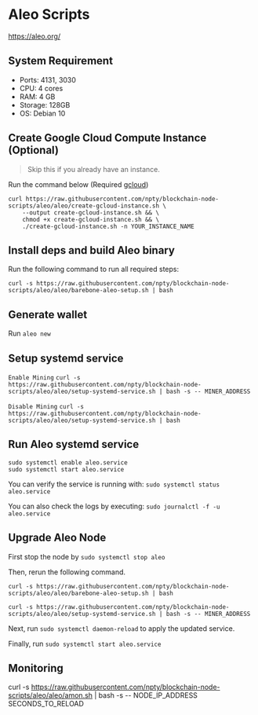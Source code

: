 # Aleo Scripts

https://aleo.org/

## System Requirement

- Ports: 4131, 3030
- CPU: 4 cores
- RAM: 4 GB
- Storage: 128GB
- OS: Debian 10

## Create Google Cloud Compute Instance (Optional)

> Skip this if you already have an instance.

Run the command below (Required [gcloud](https://cloud.google.com/sdk/docs/quickstart))

```
curl https://raw.githubusercontent.com/npty/blockchain-node-scripts/aleo/aleo/create-gcloud-instance.sh \
    --output create-gcloud-instance.sh && \
    chmod +x create-gcloud-instance.sh && \
    ./create-gcloud-instance.sh -n YOUR_INSTANCE_NAME
```

## Install deps and build Aleo binary

Run the following command to run all required steps:

`curl -s https://raw.githubusercontent.com/npty/blockchain-node-scripts/aleo/aleo/barebone-aleo-setup.sh | bash`

## Generate wallet

Run `aleo new`

## Setup systemd service

`Enable Mining`
`curl -s https://raw.githubusercontent.com/npty/blockchain-node-scripts/aleo/aleo/setup-systemd-service.sh | bash -s -- MINER_ADDRESS`

`Disable Mining`
`curl -s https://raw.githubusercontent.com/npty/blockchain-node-scripts/aleo/aleo/setup-systemd-service.sh | bash`

## Run Aleo systemd service

```
sudo systemctl enable aleo.service
sudo systemctl start aleo.service
```

You can verify the service is running with:
`sudo systemctl status aleo.service`

You can also check the logs by executing:
`sudo journalctl -f -u aleo.service`

## Upgrade Aleo Node

First stop the node by `sudo systemctl stop aleo`

Then, rerun the following command.

`curl -s https://raw.githubusercontent.com/npty/blockchain-node-scripts/aleo/aleo/barebone-aleo-setup.sh | bash`

`curl -s https://raw.githubusercontent.com/npty/blockchain-node-scripts/aleo/aleo/setup-systemd-service.sh | bash -s -- MINER_ADDRESS`

Next, run `sudo systemctl daemon-reload` to apply the updated service.

Finally, run `sudo systemctl start aleo.service`

## Monitoring

curl -s https://raw.githubusercontent.com/npty/blockchain-node-scripts/aleo/aleo/amon.sh | bash -s -- NODE_IP_ADDRESS SECONDS_TO_RELOAD
